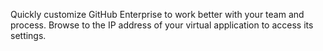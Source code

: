 ---
---

Quickly customize GitHub Enterprise to work better with your team and process. Browse to the IP address of your virtual application to access its settings.